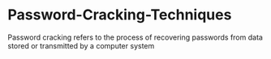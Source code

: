 # Password-Cracking-Techniques
Password cracking refers to the process of recovering passwords from data stored or transmitted by a computer system
